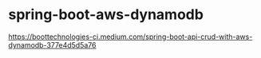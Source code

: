 # spring-boot-aws-dynamodb

https://boottechnologies-ci.medium.com/spring-boot-api-crud-with-aws-dynamodb-377e4d5d5a76
